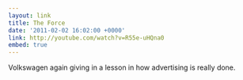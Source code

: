 ```yaml
---
layout: link
title: The Force
date: '2011-02-02 16:02:00 +0000'
link: http://youtube.com/watch?v=R55e-uHQna0
embed: true
---
```

Volkswagen again giving in a lesson in how advertising is really done.